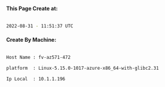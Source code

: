 
   
#### This Page Create at:

```bash

2022-08-31 - 11:51:37 UTC

```

#### Create By Machine:

```bash

Host Name : fv-az571-472

platform  : Linux-5.15.0-1017-azure-x86_64-with-glibc2.31

Ip Local  : 10.1.1.196

```

